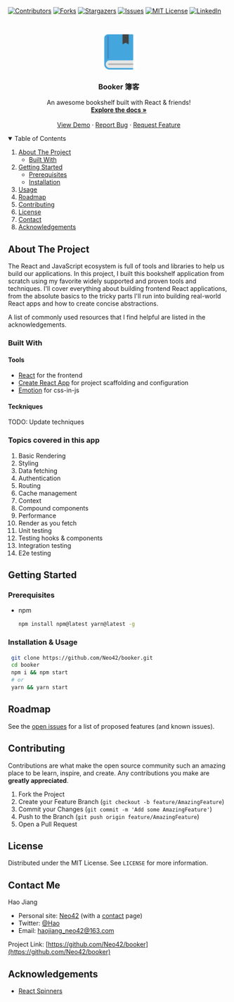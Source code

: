 <!--
*** Thanks for checking out the Best-README-Template. If you have a suggestion
*** that would make this better, please fork the repo and create a pull request
*** or simply open an issue with the tag "enhancement".
*** Thanks again! Now go create something AMAZING! :D
-->

<!-- PROJECT SHIELDS -->
<!--
*** I'm using markdown "reference style" links for readability.
*** Reference links are enclosed in brackets [ ] instead of parentheses ( ).
*** See the bottom of this document for the declaration of the reference variables
*** for contributors-url, forks-url, etc. This is an optional, concise syntax you may use.
*** https://www.markdownguide.org/basic-syntax/#reference-style-links
-->

[![Contributors][contributors-shield]][contributors-url]
[![Forks][forks-shield]][forks-url]
[![Stargazers][stars-shield]][stars-url]
[![Issues][issues-shield]][issues-url]
[![MIT License][license-shield]][license-url]
[![LinkedIn][linkedin-shield]][linkedin-url]

<!-- PROJECT LOGO -->
<br />
<p align="center">
  <a href="https://github.com/neo42/booker">
    <img src="./public/favicon-96x96.png" alt="Logo" width="80" height="80">
  </a>

  <h3 align="center">Booker 簿客</h3>

  <p align="center">
An awesome bookshelf built with React & friends!
    <br />
    <a href="https://github.com/Neo42/booker"><strong>Explore the docs »</strong></a>
    <br />
    <br />
    <a href="#">View Demo</a>
    ·
    <a href="https://github.com/Neo42/booker/issues">Report Bug</a>
    ·
    <a href="https://github.com/Neo42/booker/issues">Request Feature</a>
  </p>
</p>

<!-- TABLE OF CONTENTS -->
<details open="open">
  <summary>Table of Contents</summary>
  <ol>
    <li>
      <a href="#about-the-project">About The Project</a>
      <ul>
        <li><a href="#built-with">Built With</a></li>
      </ul>
    </li>
    <li>
      <a href="#getting-started">Getting Started</a>
      <ul>
        <li><a href="#prerequisites">Prerequisites</a></li>
        <li><a href="#installation">Installation</a></li>
      </ul>
    </li>
    <li><a href="#usage">Usage</a></li>
    <li><a href="#roadmap">Roadmap</a></li>
    <li><a href="#contributing">Contributing</a></li>
    <li><a href="#license">License</a></li>
    <li><a href="#contact">Contact</a></li>
    <li><a href="#acknowledgements">Acknowledgements</a></li>
  </ol>
</details>

<!-- ABOUT THE PROJECT -->

## About The Project

The React and JavaScript ecosystem is full of tools and libraries to help us build our applications. In this project, I built this bookshelf application from scratch using my favorite widely supported and proven tools and techniques. I'll cover everything about building frontend React applications, from the absolute basics to the tricky parts I'll run into building real-world React apps and how to create concise abstractions.

A list of commonly used resources that I find helpful are listed in the acknowledgements.

### Built With

#### Tools

- [React](https://reactjs.org) for the frontend
- [Create React App](https://create-react-app.dev/) for project scaffolding and configuration
- [Emotion](https://emotion.sh/docs/introduction) for css-in-js

#### Teckniques

TODO: Update techniques

### Topics covered in this app

1.  Basic Rendering
2.  Styling
3.  Data fetching
4.  Authentication
5.  Routing
6.  Cache management
7.  Context
8.  Compound components
9.  Performance
10. Render as you fetch
11. Unit testing
12. Testing hooks & components
13. Integration testing
14. E2e testing

<!-- GETTING STARTED -->

## Getting Started

### Prerequisites

- npm
  ```sh
  npm install npm@latest yarn@latest -g
  ```

### Installation & Usage

```sh
 git clone https://github.com/Neo42/booker.git
 cd booker
 npm i && npm start
 # or
 yarn && yarn start
```

<!-- ROADMAP -->

## Roadmap

See the [open issues](https://github.com/Neo42/booker/issues) for a list of proposed features (and known issues).

<!-- CONTRIBUTING -->

## Contributing

Contributions are what make the open source community such an amazing place to be learn, inspire, and create. Any contributions you make are **greatly appreciated**.

1. Fork the Project
2. Create your Feature Branch (`git checkout -b feature/AmazingFeature`)
3. Commit your Changes (`git commit -m 'Add some AmazingFeature'`)
4. Push to the Branch (`git push origin feature/AmazingFeature`)
5. Open a Pull Request

<!-- LICENSE -->

## License

Distributed under the MIT License. See `LICENSE` for more information.

<!-- CONTACT -->

## Contact Me

Hao Jiang

- Personal site: [Neo42](http://neo42.cc) (with a [contact](http://neo42.cc/contact) page)
- Twitter: [@Hao](https://twitter.com/neo42_)
- Email: haojiang_neo42@163.com

Project Link: [https://github.com/Neo42/booker](https://github.com/Neo42/booker)

<!-- ACKNOWLEDGEMENTS -->

## Acknowledgements

- [React Spinners](https://www.davidhu.io/react-spinners/)

<!-- MARKDOWN LINKS & IMAGES -->
<!-- https://www.markdownguide.org/basic-syntax/#reference-style-links -->

[contributors-shield]: https://img.shields.io/github/contributors/Neo42/booker.svg?style=for-the-badge
[contributors-url]: https://github.com/Neo42/booker/graphs/contributors
[forks-shield]: https://img.shields.io/github/forks/Neo42/booker.svg?style=for-the-badge
[forks-url]: https://github.com/Neo42/booker/network/members
[stars-shield]: https://img.shields.io/github/stars/Neo42/booker.svg?style=for-the-badge
[stars-url]: https://github.com/Neo42/booker/stargazers
[issues-shield]: https://img.shields.io/github/issues/Neo42/booker.svg?style=for-the-badge
[issues-url]: https://github.com/Neo42/booker/issues
[license-shield]: https://img.shields.io/github/license/Neo42/booker.svg?style=for-the-badge
[license-url]: https://github.com/Neo42/booker/blob/master/LICENSE.txt
[linkedin-shield]: https://img.shields.io/badge/-LinkedIn-black.svg?style=for-the-badge&logo=linkedin&colorB=555
[linkedin-url]: https://linkedin.com/in/othneildrew
[product-screenshot]: public/screenshot.png
